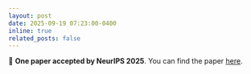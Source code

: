 ```yaml
---
layout: post
date: 2025-09-19 07:23:00-0400
inline: true
related_posts: false
---
```


:star2: **One paper accepted by NeurIPS 2025**. You can find the paper [here](https://arxiv.org/abs/2502.01506).
